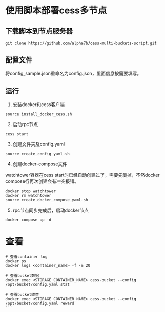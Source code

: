# 使用脚本部署cess多节点

## 下载脚本到节点服务器
```
git clone https://github.com/alpha7b/cess-multi-buckets-script.git
```

## 配置文件
将config_sample.json重命名为config.json，里面信息按需要填写。

## 运行

1. 安装docker和cess客户端
```
source install_docker_cess.sh
```

2. 启动rpc节点
```
cess start
```

3. 创建文件夹及config.yaml
```
source create_config_yaml.sh
```

4. 创建docker-compose文件

watchtower容器在cess start时已经自动创建过了，需要先删掉，不然docker compose行再次创建会有冲突报错。
```
docker stop watchtower
docker rm watchtower
source create_docker_compose_yaml.sh
```

5. rpc节点同步完成后，启动docker节点

```
docker compose up -d
```

# 查看
````
# 查看container log
docker ps
docker logs <container_name> -f -n 20

# 查看bucket数据
docker exec <STORAGE_CONTAINER_NAME> cess-bucket --config /opt/bucket/config.yaml stat

# 查看bucket收益
docker exec <STORAGE_CONTAINER_NAME> cess-bucket --config /opt/bucket/config.yaml reward
```




